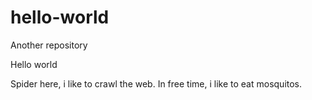 # hello-world
Another repository

Hello world

Spider here, i like to crawl the web.
In free time, i like to eat mosquitos.
